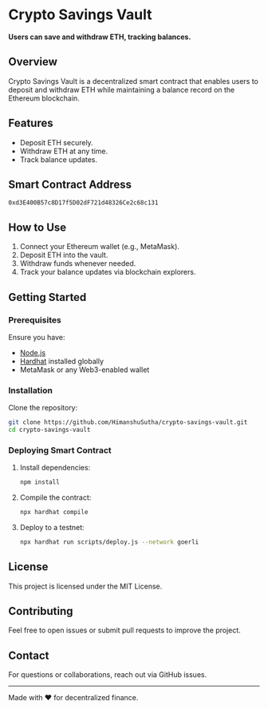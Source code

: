 # Crypto Savings Vault

**Users can save and withdraw ETH, tracking balances.**

## Overview
Crypto Savings Vault is a decentralized smart contract that enables users to deposit and withdraw ETH while maintaining a balance record on the Ethereum blockchain.

## Features
- Deposit ETH securely.
- Withdraw ETH at any time.
- Track balance updates.

## Smart Contract Address
```
0xd3E400B57c8D17f5D02dF721d48326Ce2c68c131
```

## How to Use
1. Connect your Ethereum wallet (e.g., MetaMask).
2. Deposit ETH into the vault.
3. Withdraw funds whenever needed.
4. Track your balance updates via blockchain explorers.

## Getting Started
### Prerequisites
Ensure you have:
- [Node.js](https://nodejs.org/)
- [Hardhat](https://hardhat.org/) installed globally
- MetaMask or any Web3-enabled wallet

### Installation
Clone the repository:
```sh
git clone https://github.com/HimanshuSutha/crypto-savings-vault.git
cd crypto-savings-vault
```

### Deploying Smart Contract
1. Install dependencies:
   ```sh
   npm install
   ```
2. Compile the contract:
   ```sh
   npx hardhat compile
   ```
3. Deploy to a testnet:
   ```sh
   npx hardhat run scripts/deploy.js --network goerli
   ```

## License
This project is licensed under the MIT License.

## Contributing
Feel free to open issues or submit pull requests to improve the project.

## Contact
For questions or collaborations, reach out via GitHub issues.

---
Made with ❤️ for decentralized finance.
